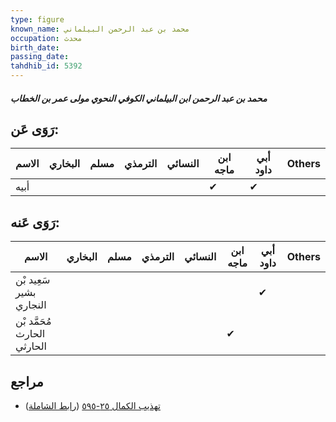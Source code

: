 ```yaml
---
type: figure
known_name: محمد بن عبد الرحمن البيلماني
occupation: محدث
birth_date:
passing_date:
tahdhib_id: 5392
---
```

##### محمد بن عبد الرحمن ابن البيلماني الكوفي النحوي مولى عمر بن الخطاب

## رَوَى عَن:
| الاسم | البخاري | مسلم | الترمذي | النسائي | ابن ماجه | أبي داود | Others |
| ----- | ------- | ---- | ------- | ------- | -------- | -------- | ------ |
| أبيه  |         |      |         |         | ✔        | ✔        |        |
## رَوَى عَنه:
| الاسم                       | البخاري | مسلم | الترمذي | النسائي | ابن ماجه | أبي داود | Others |
| --------------------------- | ------- | ---- | ------- | ------- | -------- | -------- | ------ |
| سَعِيد بْن بشير النجاري     |         |      |         |         |          | ✔        |        |
| مُحَمَّد بْن الحارث الحارثي |         |      |         |         | ✔        |          |        |
## مراجع
- [تهذيب الكمال ٢٥-٥٩٥](obsidian://open?vault=Tahdhib-al-Kamal&file=Figures/٥٣٩٢-محمد%20بن%20عبد%20الرحمن%20ابن%20البيلماني%20الكوفي%20النحوي%20مولى%20عمر%20بن%20الخطاب) ([رابط الشاملة](https://shamela.ws/book/3722/13688))